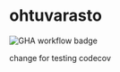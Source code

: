 # ohtuvarasto

![GHA workflow badge](https://github.com/hnenonen/ohtuvarasto/actions/workflows/main.yml/badge.svg)

change for testing codecov
